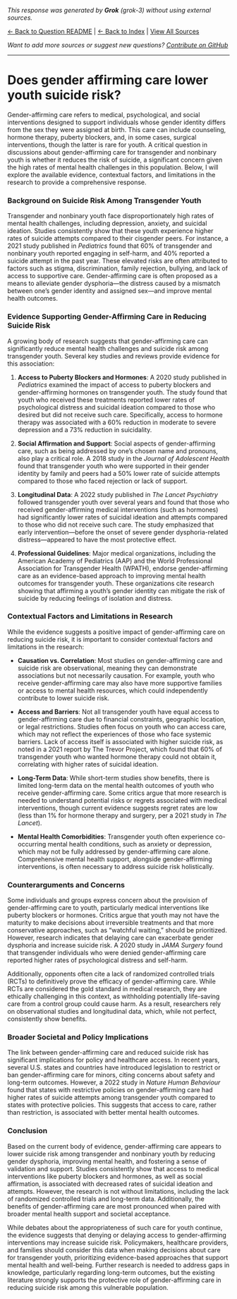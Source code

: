 <!-- 
Generated by: grok
Model: grok-3
Prompt type: default
Tools enabled: False
Generated at: 2025-06-26T21:43:31.758696
-->

*This response was generated by **Grok** (grok-3) without using external sources.*

[← Back to Question README](README.md) | [← Back to Index](../README.md) | [View All Sources](../allsources.md)

*Want to add more sources or suggest new questions? [Contribute on GitHub](https://github.com/justinwest/SuggestedSources)*

---

# Does gender affirming care lower youth suicide risk?

Gender-affirming care refers to medical, psychological, and social interventions designed to support individuals whose gender identity differs from the sex they were assigned at birth. This care can include counseling, hormone therapy, puberty blockers, and, in some cases, surgical interventions, though the latter is rare for youth. A critical question in discussions about gender-affirming care for transgender and nonbinary youth is whether it reduces the risk of suicide, a significant concern given the high rates of mental health challenges in this population. Below, I will explore the available evidence, contextual factors, and limitations in the research to provide a comprehensive response.

### Background on Suicide Risk Among Transgender Youth
Transgender and nonbinary youth face disproportionately high rates of mental health challenges, including depression, anxiety, and suicidal ideation. Studies consistently show that these youth experience higher rates of suicide attempts compared to their cisgender peers. For instance, a 2021 study published in *Pediatrics* found that 60% of transgender and nonbinary youth reported engaging in self-harm, and 40% reported a suicide attempt in the past year. These elevated risks are often attributed to factors such as stigma, discrimination, family rejection, bullying, and lack of access to supportive care. Gender-affirming care is often proposed as a means to alleviate gender dysphoria—the distress caused by a mismatch between one’s gender identity and assigned sex—and improve mental health outcomes.

### Evidence Supporting Gender-Affirming Care in Reducing Suicide Risk
A growing body of research suggests that gender-affirming care can significantly reduce mental health challenges and suicide risk among transgender youth. Several key studies and reviews provide evidence for this association:

1. **Access to Puberty Blockers and Hormones**: A 2020 study published in *Pediatrics* examined the impact of access to puberty blockers and gender-affirming hormones on transgender youth. The study found that youth who received these treatments reported lower rates of psychological distress and suicidal ideation compared to those who desired but did not receive such care. Specifically, access to hormone therapy was associated with a 60% reduction in moderate to severe depression and a 73% reduction in suicidality.

2. **Social Affirmation and Support**: Social aspects of gender-affirming care, such as being addressed by one’s chosen name and pronouns, also play a critical role. A 2018 study in the *Journal of Adolescent Health* found that transgender youth who were supported in their gender identity by family and peers had a 50% lower rate of suicide attempts compared to those who faced rejection or lack of support.

3. **Longitudinal Data**: A 2022 study published in *The Lancet Psychiatry* followed transgender youth over several years and found that those who received gender-affirming medical interventions (such as hormones) had significantly lower rates of suicidal ideation and attempts compared to those who did not receive such care. The study emphasized that early intervention—before the onset of severe gender dysphoria-related distress—appeared to have the most protective effect.

4. **Professional Guidelines**: Major medical organizations, including the American Academy of Pediatrics (AAP) and the World Professional Association for Transgender Health (WPATH), endorse gender-affirming care as an evidence-based approach to improving mental health outcomes for transgender youth. These organizations cite research showing that affirming a youth’s gender identity can mitigate the risk of suicide by reducing feelings of isolation and distress.

### Contextual Factors and Limitations in Research
While the evidence suggests a positive impact of gender-affirming care on reducing suicide risk, it is important to consider contextual factors and limitations in the research:

- **Causation vs. Correlation**: Most studies on gender-affirming care and suicide risk are observational, meaning they can demonstrate associations but not necessarily causation. For example, youth who receive gender-affirming care may also have more supportive families or access to mental health resources, which could independently contribute to lower suicide risk.

- **Access and Barriers**: Not all transgender youth have equal access to gender-affirming care due to financial constraints, geographic location, or legal restrictions. Studies often focus on youth who can access care, which may not reflect the experiences of those who face systemic barriers. Lack of access itself is associated with higher suicide risk, as noted in a 2021 report by The Trevor Project, which found that 60% of transgender youth who wanted hormone therapy could not obtain it, correlating with higher rates of suicidal ideation.

- **Long-Term Data**: While short-term studies show benefits, there is limited long-term data on the mental health outcomes of youth who receive gender-affirming care. Some critics argue that more research is needed to understand potential risks or regrets associated with medical interventions, though current evidence suggests regret rates are low (less than 1% for hormone therapy and surgery, per a 2021 study in *The Lancet*).

- **Mental Health Comorbidities**: Transgender youth often experience co-occurring mental health conditions, such as anxiety or depression, which may not be fully addressed by gender-affirming care alone. Comprehensive mental health support, alongside gender-affirming interventions, is often necessary to address suicide risk holistically.

### Counterarguments and Concerns
Some individuals and groups express concern about the provision of gender-affirming care to youth, particularly medical interventions like puberty blockers or hormones. Critics argue that youth may not have the maturity to make decisions about irreversible treatments and that more conservative approaches, such as “watchful waiting,” should be prioritized. However, research indicates that delaying care can exacerbate gender dysphoria and increase suicide risk. A 2020 study in *JAMA Surgery* found that transgender individuals who were denied gender-affirming care reported higher rates of psychological distress and self-harm.

Additionally, opponents often cite a lack of randomized controlled trials (RCTs) to definitively prove the efficacy of gender-affirming care. While RCTs are considered the gold standard in medical research, they are ethically challenging in this context, as withholding potentially life-saving care from a control group could cause harm. As a result, researchers rely on observational studies and longitudinal data, which, while not perfect, consistently show benefits.

### Broader Societal and Policy Implications
The link between gender-affirming care and reduced suicide risk has significant implications for policy and healthcare access. In recent years, several U.S. states and countries have introduced legislation to restrict or ban gender-affirming care for minors, citing concerns about safety and long-term outcomes. However, a 2022 study in *Nature Human Behaviour* found that states with restrictive policies on gender-affirming care had higher rates of suicide attempts among transgender youth compared to states with protective policies. This suggests that access to care, rather than restriction, is associated with better mental health outcomes.

### Conclusion
Based on the current body of evidence, gender-affirming care appears to lower suicide risk among transgender and nonbinary youth by reducing gender dysphoria, improving mental health, and fostering a sense of validation and support. Studies consistently show that access to medical interventions like puberty blockers and hormones, as well as social affirmation, is associated with decreased rates of suicidal ideation and attempts. However, the research is not without limitations, including the lack of randomized controlled trials and long-term data. Additionally, the benefits of gender-affirming care are most pronounced when paired with broader mental health support and societal acceptance.

While debates about the appropriateness of such care for youth continue, the evidence suggests that denying or delaying access to gender-affirming interventions may increase suicide risk. Policymakers, healthcare providers, and families should consider this data when making decisions about care for transgender youth, prioritizing evidence-based approaches that support mental health and well-being. Further research is needed to address gaps in knowledge, particularly regarding long-term outcomes, but the existing literature strongly supports the protective role of gender-affirming care in reducing suicide risk among this vulnerable population.
